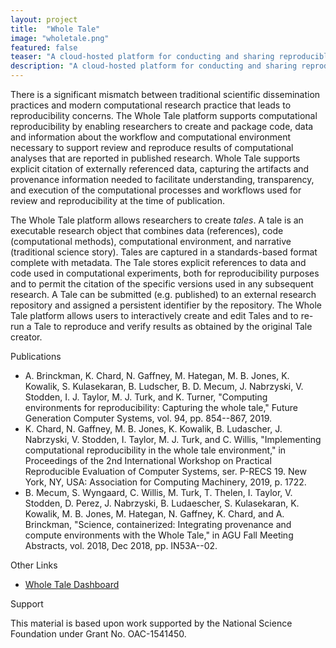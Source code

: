 ```yaml
---
layout: project
title:  "Whole Tale"
image: "wholetale.png"
featured: false
teaser: "A cloud-hosted platform for conducting and sharing reproducible science"
description: "A cloud-hosted platform for conducting and sharing reproducible science"
---
```



There is a significant mismatch between traditional scientific dissemination practices and modern computational 
research practice that leads to reproducibility concerns. 
The Whole Tale platform supports computational reproducibility by enabling researchers to create and package code, 
data and information about the workflow and computational environment necessary to support review and reproduce 
results of computational analyses that are reported in published research. 
Whole Tale supports explicit citation of externally referenced data, 
capturing the artifacts and provenance information needed to facilitate understanding, 
transparency, and execution of the computational processes and workflows used for review and reproducibility at the time of publication.

The Whole Tale platform allows researchers to create <i>tales</i>. A tale is an executable research object that combines data (references), 
code (computational methods), computational environment, and narrative (traditional science story). 
Tales are captured in a standards-based format complete with metadata.
The Tale stores explicit references to data and code used in computational experiments, both for reproducibility purposes and to permit 
the citation of the specific versions used in any subsequent research. A Tale can be submitted (e.g. published) to an external research 
repository and assigned a persistent identifier by the repository.
The Whole Tale platform allows users to interactively create and edit Tales and to re-run a Tale to reproduce and
verify results as obtained by the original Tale creator.

Publications

- A. Brinckman, K. Chard, N. Gaffney, M. Hategan, M. B. Jones, K. Kowalik, S. Kulasekaran, B. Ludscher, B. D. Mecum, J. Nabrzyski, V. Stodden, I. J. Taylor, M. J. Turk, and K. Turner, "Computing environments for reproducibility: Capturing the whole tale," Future Generation Computer Systems, vol. 94, pp. 854--867, 2019.
- K. Chard, N. Gaffney, M. B. Jones, K. Kowalik, B. Ludascher, J. Nabrzyski, V. Stodden, I. Taylor, M. J. Turk, and C. Willis, "Implementing computational reproducibility in the whole tale environment," in Proceedings of the 2nd International Workshop on Practical Reproducible Evaluation of Computer Systems, ser. P-RECS 19. New York, NY, USA: Association for Computing Machinery, 2019, p. 1722.
- B. Mecum, S. Wyngaard, C. Willis, M. Turk, T. Thelen, I. Taylor, V. Stodden, D. Perez, J. Nabrzyski, B. Ludaescher, S. Kulasekaran, K. Kowalik, M. B. Jones, M. Hategan, N. Gaffney, K. Chard, and A. Brinckman, "Science, containerized: Integrating provenance and compute environments with the Whole Tale," in AGU Fall Meeting Abstracts, vol. 2018, Dec 2018, pp. IN53A--02.

Other Links

- [Whole Tale Dashboard](https://dashboard.wholetale.org)

Support

This material is based upon work supported by the National Science Foundation under Grant No. OAC-1541450.

